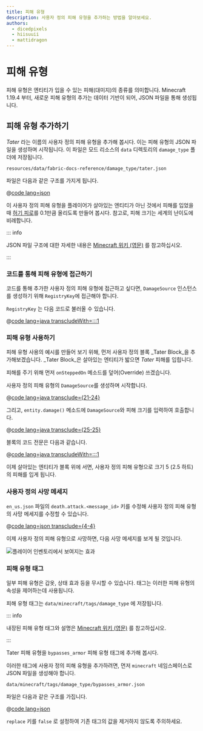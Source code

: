 ```yaml
---
title: 피해 유형
description: 사용자 정의 피해 유형을 추가하는 방법을 알아보세요.
authors:
  - dicedpixels
  - hiisuuii
  - mattidragon
---
```


# 피해 유형

피해 유형은 엔티티가 입을 수 있는 피해(대미지)의 종류를 의미합니다. Minecraft 1.19.4 부터, 새로운 피해 유형의 추가는 데이터 기반이 되어, JSON 파일을 통해 생성됩니다.

## 피해 유형 추가하기

_Tater_ 라는 이름의 사용자 정의 피해 유형을 추가해 봅시다. 이는 피해 유형의 JSON 파일을 생성하며 시작됩니다. 이 파일은 모드 리소스의 `data` 디렉토리의 `damage_type`  폴더에 저장됩니다.

```:no-line-numbers
resources/data/fabric-docs-reference/damage_type/tater.json
```

파일은 다음과 같은 구조를 가지게 됩니다.

@[code lang=json](@/reference/latest/src/main/generated/data/fabric-docs-reference/damage_type/tater.json)

이 사용자 정의 피해 유형을 플레이어가 살아있는 엔티티가 아닌 것에서 피해를 입었을 때 [허기 피로](https://minecraft.wiki/w/Hunger#Exhaustion_level_increase)를 0.1만큼 올리도록 만들어 봅시다. 참고로, 피해 크기는 세계의 난이도에 비례합니다.

::: info

JSON 파일 구조에 대한 자세한 내용은 [Minecraft 위키 (영문)](https://minecraft.wiki/w/Damage_type#JSON_format) 를 참고하십시오.

:::

### 코드를 통해 피해 유형에 접근하기

코드를 통해 추가한 사용자 정의 피해 유형에 접근하고 싶다면, `DamageSource` 인스턴스를 생성하기 위해 `RegistryKey`에 접근해야 합니다.

`RegistryKey` 는 다음 코드로 불러올 수 있습니다.

@[code lang=java transcludeWith=:::1](@/reference/latest/src/main/java/com/example/docs/damage/FabricDocsReferenceDamageTypes.java)

### 피해 유형 사용하기

피해 유형 사용의 예시를 만들어 보기 위해, 먼저 사용자 정의 블록 _Tater Block_을 추가해보겠습니다. _Tater Block_은 살아있는 엔티티가 밟으면 _Tater_ 피해를 입힙니다.

피해를 주기 위해 먼저 `onSteppedOn` 메소드를 덮어(Override) 쓰겠습니다.

사용자 정의 피해 유형의 `DamageSource`를 생성하며 시작합니다.

@[code lang=java transclude={21-24}](@/reference/latest/src/main/java/com/example/docs/damage/TaterBlock.java)

그리고, `entity.damage()` 메소드에 `DamageSource`와 피해 크기를 입력하여 호출합니다.

@[code lang=java transclude={25-25}](@/reference/latest/src/main/java/com/example/docs/damage/TaterBlock.java)

블록의 코드 전문은 다음과 같습니다.

@[code lang=java transcludeWith=:::1](@/reference/latest/src/main/java/com/example/docs/damage/TaterBlock.java)

이제 살아있는 엔티티가 블록 위에 서면, 사용자 정의 피해 유형으로 크기 5 (2.5 하트) 의 피해를 입게 됩니다.

### 사용자 정의 사망 메세지

`en_us.json` 파일의 `death.attack.<message_id>` 키를 수정해 사용자 정의 피해 유형의 사망 메세지를 수정할 수 있습니다.

@[code lang=json transclude={4-4}](@/reference/latest/src/main/resources/assets/fabric-docs-reference/lang/en_us.json)

이제 사용자 정의 피해 유형으로 사망하면, 다음 사망 메세지를 보게 될 것입니다.

![플레이어 인벤토리에서 보여지는 효과](/assets/develop/tater-damage-death.png)

### 피해 유형 태그

일부 피해 유형은 갑옷, 상태 효과 등을 무시할 수 있습니다. 태그는 이러한 피해 유형의 속성을 제어하는데 사용됩니다.

피해 유형 태그는 `data/minecraft/tags/damage_type` 에 저장됩니다.

::: info

내장된 피해 유형 태그와 설명은 [Minecraft 위키 (영문)](https://minecraft.wiki/w/Tag#Damage_types) 를 참고하십시오.

:::

Tater 피해 유형을 `bypasses_armor` 피해 유형 태그에 추가해 봅시다.

이러한 태그에 사용자 정의 피해 유형을 추가하려면, 먼저 `minecraft` 네임스페이스로 JSON 파일을 생성해야 합니다.

```:no-line-numbers
data/minecraft/tags/damage_type/bypasses_armor.json
```

파일은 다음과 같은 구조를 가집니다.

@[code lang=json](@/reference/latest/src/main/generated/data/minecraft/tags/damage_type/bypasses_armor.json)

`replace` 키를 `false` 로 설정하여 기존 태그의 값을 제거하지 않도록 주의하세요.
